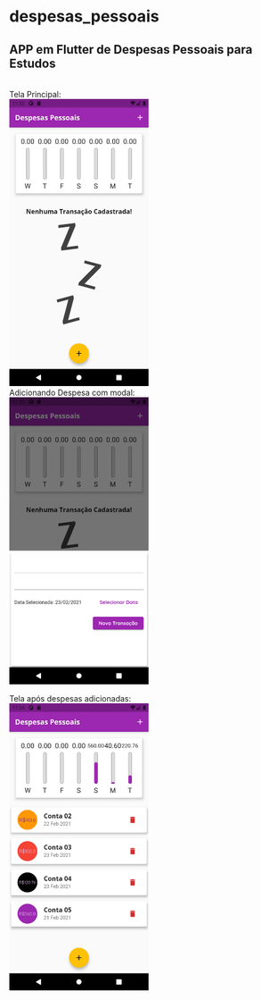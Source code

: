# despesas_pessoais

## APP em Flutter de Despesas Pessoais para Estudos

<br>
Tela Principal:
<br>
<img src="https://raw.githubusercontent.com/WSixx/Despesas-Pessoais/main/prints/print1.png" width="250" alt="Image"/>
<br>
Adicionando Despesa com modal:
<br>
<img src="https://raw.githubusercontent.com/WSixx/Despesas-Pessoais/main/prints/print2.png" width="250" alt="Image 2"/>

Tela após despesas adicionadas:
<br>
<img src="https://raw.githubusercontent.com/WSixx/Despesas-Pessoais/main/prints/print3.png" width="250" alt="Image"/>
<br>
